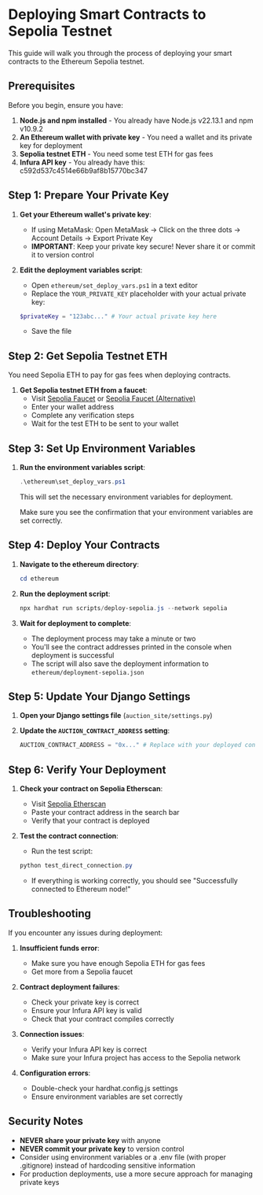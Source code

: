 # Deploying Smart Contracts to Sepolia Testnet

This guide will walk you through the process of deploying your smart contracts to the Ethereum Sepolia testnet.

## Prerequisites

Before you begin, ensure you have:

1. **Node.js and npm installed** - You already have Node.js v22.13.1 and npm v10.9.2
2. **An Ethereum wallet with private key** - You need a wallet and its private key for deployment
3. **Sepolia testnet ETH** - You need some test ETH for gas fees
4. **Infura API key** - You already have this: c592d537c4514e66b9af8b15770bc347

## Step 1: Prepare Your Private Key

1. **Get your Ethereum wallet's private key**:
   - If using MetaMask: Open MetaMask → Click on the three dots → Account Details → Export Private Key
   - **IMPORTANT**: Keep your private key secure! Never share it or commit it to version control

2. **Edit the deployment variables script**:
   - Open `ethereum/set_deploy_vars.ps1` in a text editor
   - Replace the `YOUR_PRIVATE_KEY` placeholder with your actual private key:
   
   ```powershell
   $privateKey = "123abc..." # Your actual private key here
   ```
   
   - Save the file

## Step 2: Get Sepolia Testnet ETH

You need Sepolia ETH to pay for gas fees when deploying contracts.

1. **Get Sepolia testnet ETH from a faucet**:
   - Visit [Sepolia Faucet](https://sepoliafaucet.com/) or [Sepolia Faucet (Alternative)](https://sepolia-faucet.pk910.de/)
   - Enter your wallet address
   - Complete any verification steps
   - Wait for the test ETH to be sent to your wallet

## Step 3: Set Up Environment Variables

1. **Run the environment variables script**:
   ```powershell
   .\ethereum\set_deploy_vars.ps1
   ```
   
   This will set the necessary environment variables for deployment.
   
   Make sure you see the confirmation that your environment variables are set correctly.

## Step 4: Deploy Your Contracts

1. **Navigate to the ethereum directory**:
   ```powershell
   cd ethereum
   ```

2. **Run the deployment script**:
   ```powershell
   npx hardhat run scripts/deploy-sepolia.js --network sepolia
   ```

3. **Wait for deployment to complete**:
   - The deployment process may take a minute or two
   - You'll see the contract addresses printed in the console when deployment is successful
   - The script will also save the deployment information to `ethereum/deployment-sepolia.json`

## Step 5: Update Your Django Settings

1. **Open your Django settings file** (`auction_site/settings.py`)

2. **Update the `AUCTION_CONTRACT_ADDRESS` setting**:
   ```python
   AUCTION_CONTRACT_ADDRESS = "0x..." # Replace with your deployed contract address
   ```

## Step 6: Verify Your Deployment

1. **Check your contract on Sepolia Etherscan**:
   - Visit [Sepolia Etherscan](https://sepolia.etherscan.io/)
   - Paste your contract address in the search bar
   - Verify that your contract is deployed

2. **Test the contract connection**:
   - Run the test script:
   ```powershell
   python test_direct_connection.py
   ```
   
   - If everything is working correctly, you should see "Successfully connected to Ethereum node!"

## Troubleshooting

If you encounter any issues during deployment:

1. **Insufficient funds error**:
   - Make sure you have enough Sepolia ETH for gas fees
   - Get more from a Sepolia faucet

2. **Contract deployment failures**:
   - Check your private key is correct
   - Ensure your Infura API key is valid
   - Check that your contract compiles correctly

3. **Connection issues**:
   - Verify your Infura API key is correct
   - Make sure your Infura project has access to the Sepolia network

4. **Configuration errors**:
   - Double-check your hardhat.config.js settings
   - Ensure environment variables are set correctly

## Security Notes

- **NEVER share your private key** with anyone
- **NEVER commit your private key** to version control
- Consider using environment variables or a .env file (with proper .gitignore) instead of hardcoding sensitive information
- For production deployments, use a more secure approach for managing private keys 